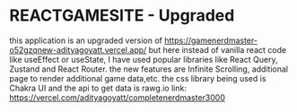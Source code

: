 # REACTGAMESITE - Upgraded
this application is an upgraded version of https://gamenerdmaster-o52gzqnew-adityagoyatt.vercel.app/ 
but here instead of vanilla react code like useEffect or useState, I have used popular libraries like React Query, Zustand and React Router.
the new features are Infinite Scrolling, additional page to render additional game data,etc. 
the css library being used is Chakra UI and the api to get data is rawg.io
link: https://vercel.com/adityagoyatt/completenerdmaster3000
